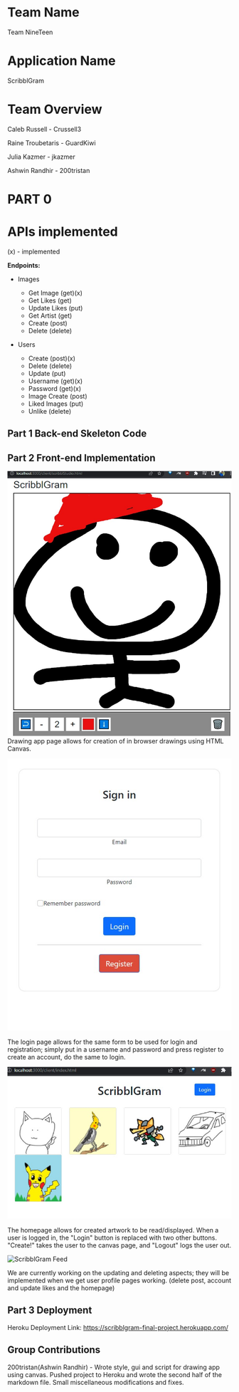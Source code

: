 ﻿# Team Name
Team NineTeen
# Application Name
ScribblGram
# Team Overview
Caleb Russell - Crussell3

Raine Troubetaris - GuardKiwi

Julia Kazmer - jkazmer

Ashwin Randhir - 200tristan

# PART 0
# APIs implemented
(x) - implemented 

**Endpoints:**

- Images
  - Get Image   (get)(x)
  - Get Likes    (get)
  - Update Likes   (put)
  - Get Artist    (get)
  - Create   (post)
  - Delete   (delete)

- Users
  - Create (post)(x)
  - Delete (delete)
  - Update (put)
  - Username (get)(x)
  - Password (get)(x)
  - Image Create (post)
  - Liked Images (put)
  - Unlike (delete)

## Part 1  **Back-end Skeleton Code**

## Part 2 **Front-end Implementation**

![ScribblGram Studio](https://github.com/200tristan/cs326-final-nineteen/blob/main/src/demoAssets/canvasRich.jpg)
Drawing app page allows for creation of in browser drawings using HTML Canvas.

![ScribblGram Login](https://github.com/200tristan/cs326-final-nineteen/blob/main/src/demoAssets/login.jpg)

The login page allows for the same form to be used for login and registration; simply put in a username and password and press register to create an account, do the same to login. 

![ScribblGram Homepage](https://github.com/200tristan/cs326-final-nineteen/blob/main/src/demoAssets/ImplementedHomePage(rough).jpg)

The homepage allows for created artwork to be read/displayed. When a user is logged in, the "Login" button is replaced with two other buttons. "Create!" takes the user to the canvas page, and "Logout" logs the user out.

![ScribblGram Feed](https://github.com/200tristan/326-final-nineteen/blob/main/src/demoAssets/homepage-logged-in.PNG)

We are currently working on the updating and deleting aspects; they will be implemented when we get user profile pages working. (delete post, account and update likes and the homepage)

## Part 3 Deployment 
Heroku Deployment Link: https://scribblgram-final-project.herokuapp.com/

## **Group Contributions** 

200tristan(Ashwin Randhir) - Wrote style, gui and script for drawing app using canvas. Pushed project to Heroku and wrote the second half of the markdown file. Small miscellaneous modifications and fixes. 
